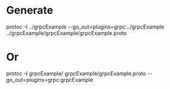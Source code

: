 # Generate
protoc -I ../grpcExample --go_out=plugins=grpc:../grpcExample ../grpcExample/grpcExample/grpcExample.proto
# Or
protoc -I grpcExample/ grpcExample/grpcExample.proto --go_out=plugins=grpc:grpcExample
